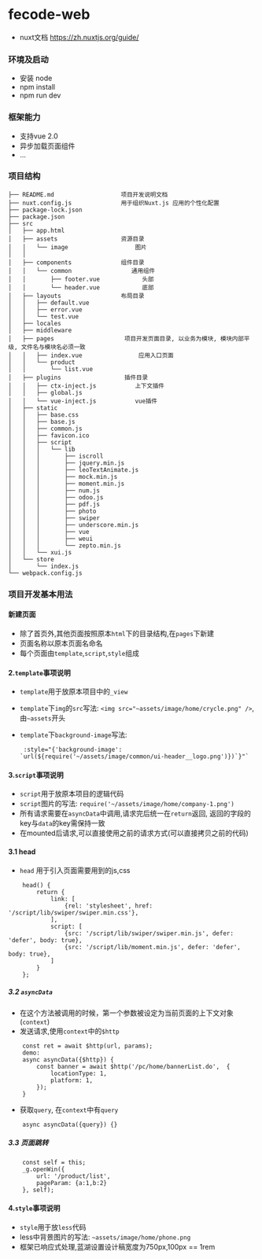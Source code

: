 # fecode-web 

- nuxt文档 https://zh.nuxtjs.org/guide/

### 环境及启动

* 安装 node 
* npm install
* npm run dev

### 框架能力

* 支持vue 2.0
* 异步加载页面组件
* ...

### 项目结构

```
├── README.md                   项目开发说明文档  
├── nuxt.config.js              用于组织Nuxt.js 应用的个性化配置
├── package-lock.json
├── package.json
├── src
│   ├── app.html
│   ├── assets                  资源目录
│   │   └── image                   图片
│   │       
│   ├── components              组件目录
│   │   └── common                 通用组件
│   │       ├── footer.vue            头部
│   │       └── header.vue            底部
│   ├── layouts                 布局目录
│   │   ├── default.vue
│   │   ├── error.vue
│   │   └── test.vue
│   ├── locales
│   ├── middleware
│   ├── pages                    项目开发页面目录, 以业务为模块, 模块内部平级, 文件名与模块名必须一致
│   │   ├── index.vue                应用入口页面
│   │   └── product
│   │       └── list.vue
│   ├── plugins                  插件目录
│   │   ├── ctx-inject.js           上下文插件
│   │   ├── global.js
│   │   └── vue-inject.js           vue插件
│   ├── static
│   │   ├── base.css
│   │   ├── base.js
│   │   ├── common.js
│   │   ├── favicon.ico
│   │   ├── script
│   │   │   └── lib
│   │   │       ├── iscroll
│   │   │       ├── jquery.min.js
│   │   │       ├── leoTextAnimate.js
│   │   │       ├── mock.min.js
│   │   │       ├── moment.min.js
│   │   │       ├── num.js
│   │   │       ├── odoo.js
│   │   │       ├── pdf.js
│   │   │       ├── photo
│   │   │       ├── swiper
│   │   │       ├── underscore.min.js
│   │   │       ├── vue
│   │   │       ├── weui
│   │   │       └── zepto.min.js
│   │   └── xui.js
│   └── store
│       └── index.js
└── webpack.config.js
```

### 项目开发基本用法

#### 新建页面

- 除了首页外,其他页面按照原本`html`下的目录结构,在`pages`下新建
- 页面名称以原本页面名命名
- 每个页面由`template`,`script`,`style`组成

#### 2.`template`事项说明

- `template`用于放原本项目中的`_view`
- `template`下`img`的`src`写法: `<img src="~assets/image/home/crycle.png" />`, 由`~assets`开头
- `template`下`background-image`写法:

    ```    
     :style="{'background-image': `url(${require('~/assets/image/common/ui-header__logo.png')})`}"`
    ```

#### 3.`script`事项说明

- `script`用于放原本项目的逻辑代码
- `script`图片的写法: `require('~/assets/image/home/company-1.png')`
- 所有请求需要在`asyncData`中调用,请求完后统一在`return`返回, 返回的字段的key与`data`的key需保持一致
- 在mounted后请求,可以直接使用之前的请求方式(可以直接拷贝之前的代码)

#### 3.1 head

- `head` 用于引入页面需要用到的js,css

```
    head() {
        return {
            link: [
                {rel: 'stylesheet', href: '/script/lib/swiper/swiper.min.css'},
            ],
            script: [
                {src: '/script/lib/swiper/swiper.min.js', defer: 'defer', body: true},
                {src: '/script/lib/moment.min.js', defer: 'defer', body: true},
            ]
        }
    };
```

##### 3.2 `asyncData`

- 在这个方法被调用的时候，第一个参数被设定为当前页面的上下文对象(`context`)
- 发送请求,使用`context`中的`$http`

```
    const ret = await $http(url, params);
    demo:
    async asyncData({$http}) { 
        const banner = await $http('/pc/home/bannerList.do',  {
            locationType: 1,
            platform: 1,
        });
    }
```

- 获取`query`, 在`context`中有`query`

```
    async asyncData({query}) {}
```

##### 3.3 页面跳转

```
    const self = this;
    _g.openWin({
        url: '/product/list',
        pageParam: {a:1,b:2}
    }, self);
```

#### 4.`style`事项说明

- `style`用于放`less`代码
- less中背景图片的写法: `~assets/image/home/phone.png`
- 框架已响应式处理,蓝湖设置设计稿宽度为750px,100px == 1rem

